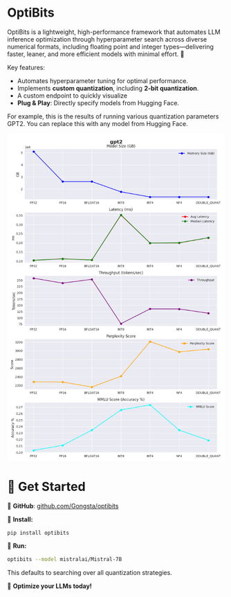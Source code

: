 # OptiBits

OptiBits is a lightweight, high-performance framework that automates LLM inference optimization through hyperparameter search across diverse numerical formats, including floating point and integer types—delivering faster, leaner, and more efficient models with minimal effort. 🚀

Key features:

- Automates hyperparameter tuning for optimal performance.
- Implements **custom quantization**, including **2-bit quantization**.
- A custom endpoint to quickly visualize
- **Plug & Play**: Directly specify models from Hugging Face.

For example, this is the results of running various quantization parameters GPT2. You can replace this with any model from Hugging Face.

![image](plots/gpt2.png)

# 🔗 Get Started

📌 **GitHub**: [github.com/Gongsta/optibits](https://github.com/Gongsta/optibits)

📌 **Install:**

```sh
pip install optibits
```

📌 **Run:**

```sh
optibits --model mistralai/Mistral-7B
```

This defaults to searching over all quantization strategies.

🚀 **Optimize your LLMs today!**
